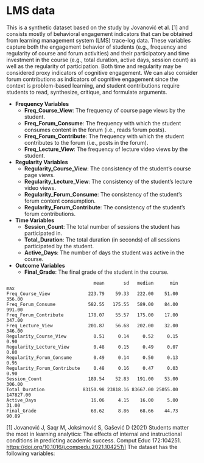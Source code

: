 # LMS data

This is a synthetic dataset based on the study by Jovanović et al. [1]
and consists mostly of behavioral engagement indicators that can be
obtained from learning management system (LMS) trace-log data. These
variables capture both the engagement behavior of students (e.g.,
frequency and regularity of course and forum activities) and their
participatory and time investment in the course (e.g., total duration,
active days, session count) as well as the regularity of participation.
Both time and regularity may be considered proxy indicators of cognitive
engagement. We can also consider forum contributions as indicators of
cognitive engagement since the context is problem-based learning, and
student contributions require students to read, synthesize, critique,
and formulate arguments.

-   **Frequency Variables**
    -   **Freq_Course_View**: The frequency of course page views by the
        student.
    -   **Freq_Forum_Consume**: The frequency with which the student
        consumes content in the forum (i.e., reads forum posts).
    -   **Freq_Forum_Contribute**: The frequency with which the student
        contributes to the forum (i.e., posts in the forum).
    -   **Freq_Lecture_View**: The frequency of lecture video views by
        the student.
-   **Regularity Variables**
    -   **Regularity_Course_View**: The consistency of the student’s
        course page views.
    -   **Regularity_Lecture_View**: The consistency of the student’s
        lecture video views.
    -   **Regularity_Forum_Consume**: The consistency of the student’s
        forum content consumption.
    -   **Regularity_Forum_Contribute**: The consistency of the
        student’s forum contributions.
-   **Time Variables**
    -   **Session_Count**: The total number of sessions the student has
        participated in.
    -   **Total_Duration**: The total duration (in seconds) of all
        sessions participated by the student.
    -   **Active_Days**: The number of days the student was active in
        the course.
-   **Outcome Variables**
    -   **Final_Grade**: The final grade of the student in the course.

<!-- -->

                                    mean       sd   median      min       max
    Freq_Course_View              223.79    59.33   222.00    51.00    356.00
    Freq_Forum_Consume            582.55   175.55   589.00    84.00    991.00
    Freq_Forum_Contribute         178.07    55.57   175.00    17.00    347.00
    Freq_Lecture_View             201.87    56.68   202.00    32.00    346.00
    Regularity_Course_View          0.51     0.14     0.52     0.15      0.90
    Regularity_Lecture_View         0.48     0.15     0.49     0.07      0.80
    Regularity_Forum_Consume        0.49     0.14     0.50     0.13      0.95
    Regularity_Forum_Contribute     0.48     0.16     0.47     0.03      0.90
    Session_Count                 189.54    52.83   191.00    53.00    306.00
    Total_Duration              83150.98 23818.16 83667.00 25055.00 147827.00
    Active_Days                    16.06     4.15    16.00     5.00     31.00
    Final_Grade                    68.62     8.86    68.66    44.73     90.89

[1] Jovanović J, Saqr M, Joksimović S, Gašević D (2021) Students matter
the most in learning analytics: The effects of internal and
instructional conditions in predicting academic success. Comput Educ
172:104251. https://doi.org/10.1016/j.compedu.2021.104251\] The dataset
has the following variables:
